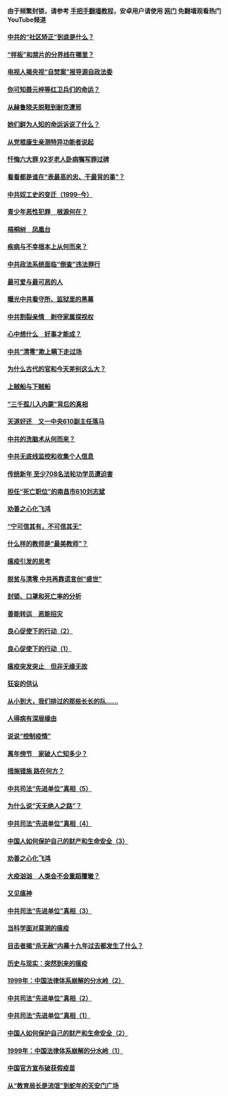 #### 由于频繁封锁，请参考 [手把手翻墙教程](https://github.com/gfw-breaker/guides/wiki/)，安卓用户请使用 [网门](https://github.com/gfw-breaker/nogfw/blob/master/dl.md?t=04091600) 免翻墙观看热门YouTube频道 

#### [中共的“社区矫正”到底是什么？](../pages/19/422870.md?t=04091600) 

#### [“样板”和禁片的分界线在哪里？](../pages/19/422704.md?t=04091600) 

#### [电视人揭央视“自焚案”报导源自政法委](../pages/19/422770.md?t=04091600) 

#### [你可知聂元梓等红卫兵们的命运？](../pages/19/422848.md?t=04091600) 

#### [从赫鲁晓夫脱鞋到耐克遭邪](../pages/19/422826.md?t=04091600) 

#### [她们鲜为人知的命运诉说了什么？](../pages/19/422754.md?t=04091600) 

#### [从党棍康生亲测特异功能者说起](../pages/19/422657.md?t=04091600) 

#### [忏悔六大罪 92岁老人卧病嘱写罪过碑](../pages/19/422750.md?t=04091600) 

#### [看看都是谁在“表最高的忠、干最背的事”？](../pages/19/422703.md?t=04091600) 

#### [中共奴工史的变迁（1999-今）](../pages/19/422656.md?t=04091600) 

#### [青少年恶性犯罪　根源何在？](../pages/19/422449.md?t=04091600) 

#### [梧桐树　凤凰台](../pages/19/422442.md?t=04091600) 

#### [疾病与不幸根本上从何而来？](../pages/19/422438.md?t=04091600) 

#### [中共政法系统面临“倒查”违法罪行](../pages/19/422497.md?t=04091600) 

#### [最可爱与最可恶的人](../pages/19/422448.md?t=04091600) 

#### [曝光中共看守所、监狱里的黑幕](../pages/19/422390.md?t=04091600) 

#### [中共割裂亲情　剥夺家属探视权](../pages/19/422364.md?t=04091600) 

#### [心中想什么　好事才能成？](../pages/19/422318.md?t=04091600) 

#### [中共“清零”欺上瞒下走过场](../pages/19/422306.md?t=04091600) 

#### [为什么古代的官和今天差别这么大？](../pages/19/422228.md?t=04091600) 

#### [上贼船与下贼船](../pages/19/422276.md?t=04091600) 

#### [“三千孤儿入内蒙”背后的真相](../pages/19/422229.md?t=04091600) 

#### [天道好还　又一中央610副主任落马](../pages/19/422155.md?t=04091600) 

#### [中共的洗脑术从何而来？](../pages/19/422154.md?t=04091600) 

#### [中共无底线监控和收集个人信息](../pages/19/422039.md?t=04091600) 

#### [传统新年 至少708名法轮功学员遭迫害](../pages/19/421946.md?t=04091600) 

#### [担任“死亡职位”的南昌市610刘志斌](../pages/19/421957.md?t=04091600) 

#### [劝善之心化飞鸿](../pages/19/421164.md?t=04091600) 

#### [“宁可信其有，不可信其无”](../pages/19/421691.md?t=04091600) 

#### [什么样的教师是“最美教师”？](../pages/19/421755.md?t=04091600) 

#### [瘟疫引发的思考](../pages/19/421594.md?t=04091600) 

#### [脱贫与清零 中共再靠谎言创“盛世”](../pages/19/421590.md?t=04091600) 

#### [封锁、口罩和死亡率的分析](../pages/19/421495.md?t=04091600) 

#### [善能转运　恶能招灾](../pages/19/421334.md?t=04091600) 

#### [良心促使下的行动（2）](../pages/19/421361.md?t=04091600) 

#### [良心促使下的行动（1）](../pages/19/421302.md?t=04091600) 

#### [瘟疫突发突止　但非无缘无故](../pages/19/421281.md?t=04091600) 

#### [狂妄的供认](../pages/19/421199.md?t=04091600) 

#### [从小到大，我们排过的那些长长的队……](../pages/19/421243.md?t=04091600) 

#### [人得病有深层缘由](../pages/19/420864.md?t=04091600) 

#### [说说“控制疫情”](../pages/19/420831.md?t=04091600) 

#### [离年傍节　家破人亡知多少？](../pages/19/420563.md?t=04091600) 

#### [措施错施  路在何方？](../pages/19/420076.md?t=04091600) 

#### [中共司法“先进单位”真相（5）](../pages/19/419453.md?t=04091600) 

#### [为什么说“天无绝人之路”？](../pages/19/419618.md?t=04091600) 

#### [中共司法“先进单位”真相（4）](../pages/19/419452.md?t=04091600) 

#### [中国人如何保护自己的财产和生命安全（3）](../pages/19/419405.md?t=04091600) 

#### [劝善之心化飞鸿](../pages/19/418758.md?t=04091600) 

#### [大疫汹汹　人类会不会重蹈覆辙？](../pages/19/419691.md?t=04091600) 

#### [又见瘟神](../pages/19/419225.md?t=04091600) 

#### [中共司法“先进单位”真相（3）](../pages/19/419451.md?t=04091600) 

#### [当科学面对莫测的瘟疫](../pages/19/419625.md?t=04091600) 

#### [目击者揭“杀无赦”内幕十九年过去都发生了什么？](../pages/19/419617.md?t=04091600) 

#### [历史与现实：突然到来的瘟疫](../pages/19/419619.md?t=04091600) 

#### [1999年：中国法律体系崩解的分水岭（2）](../pages/19/419455.md?t=04091600) 

#### [中共司法“先进单位”真相（2）](../pages/19/419450.md?t=04091600) 

#### [中共司法“先进单位”真相（1）](../pages/19/419449.md?t=04091600) 

#### [中国人如何保护自己的财产和生命安全（2）](../pages/19/419404.md?t=04091600) 

#### [1999年：中国法律体系崩解的分水岭（1）](../pages/19/419454.md?t=04091600) 

#### [中国官方宣布破获假疫苗](../pages/19/419504.md?t=04091600) 

#### [从“教育局长是流氓”到蛇年的天安门广场](../pages/19/419470.md?t=04091600) 

